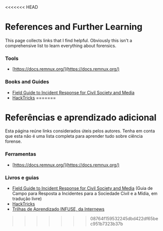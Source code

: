 <<<<<<< HEAD
# References and Further Learning

This page collects links that I find helpful. Obviously this isn't a comprehensive list to learn everything about forensics.

### Tools

* [https://docs.remnux.org/](https://docs.remnux.org/)

### Books and Guides

* [Field Guide to Incident Response for Civil Society and Media](https://internews.org/resource/field-guide-to-incident-response-for-civil-society-and-media/)
* [HackTricks](https://book.hacktricks.xyz/)
=======
# Referências e aprendizado adicional

Esta página reúne links considerados úteis pelos autores. Tenha em conta que esta não é uma lista completa para aprender tudo sobre ciência forense.

### Ferramentas

* [https://docs.remnux.org/](https://docs.remnux.org/)

### Livros e guias

* [Field Guide to Incident Response for Civil Society and Media](https://internews.org/resource/field-guide-to-incident-response-for-civil-society-and-media/) (Guia de Campo para Resposta a Incidentes para a Sociedade Civil e a Mídia, em tradução livre)
* [HackTricks](https://book.hacktricks.xyz/)
* [Trilhas de Aprendizado INFUSE, da Internews](https://infuse.quest/)

>>>>>>> 08764f159532245dbd422df65bec951b7323b37b
